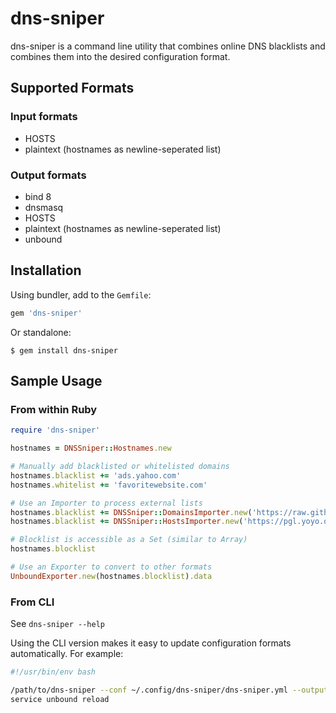 # dns-sniper

dns-sniper is a command line utility that combines online DNS blacklists and combines them into the desired configuration format.

## Supported Formats

### Input formats

* HOSTS
* plaintext (hostnames as newline-seperated list)

### Output formats

* bind 8
* dnsmasq
* HOSTS
* plaintext (hostnames as newline-seperated list)
* unbound

## Installation

Using bundler, add to the `Gemfile`:

```ruby
gem 'dns-sniper'
```

Or standalone:

```
$ gem install dns-sniper
```

## Sample Usage

### From within Ruby

```ruby
require 'dns-sniper'

hostnames = DNSSniper::Hostnames.new

# Manually add blacklisted or whitelisted domains
hostnames.blacklist += 'ads.yahoo.com'
hostnames.whitelist += 'favoritewebsite.com'

# Use an Importer to process external lists
hostnames.blacklist += DNSSniper::DomainsImporter.new('https://raw.githubusercontent.com/brodyhoskins/dns-blocklists/master/tracking.list').hostnames
hostnames.blacklist += DNSSniper::HostsImporter.new('https://pgl.yoyo.org/as/serverlist.php?hostformat=hosts;showintro=0;mimetype=plaintext').hostnames

# Blocklist is accessible as a Set (similar to Array)
hostnames.blocklist

# Use an Exporter to convert to other formats
UnboundExporter.new(hostnames.blocklist).data
```

### From CLI

See `dns-sniper --help`

Using the CLI version makes it easy to update configuration formats automatically. For example:

```bash
#!/usr/bin/env bash

/path/to/dns-sniper --conf ~/.config/dns-sniper/dns-sniper.yml --output unbound > /etc/unbound/unbound.conf.d/blocklist.conf
service unbound reload
```